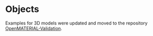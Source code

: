 Objects
=======

Examples for 3D models were updated and moved to the repository [OpenMATERIAL-Validation](https://github.com/LudwigFriedmann/OpenMATERIAL-Validation).